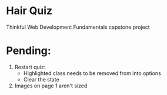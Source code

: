 # Hair Quiz 
Thinkful Web Development Fundamentals capstone project

# Pending:

1. Restart quiz:
    - Highlighted class needs to be removed from into options
    - Clear the state
1. Images on page 1 aren't sized
